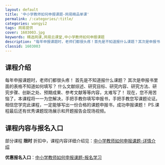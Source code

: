```yaml
---
layout: default
title: '中小学教师如何申报课题-网易精品单课'
permalink: /:categories/:title/
categories: wangyi2
tags: 网易提供
cover: 1603003.jpg
keywords: 精选网课,网易云课堂,中小学教师如何申报课题
description: "每年申报课题时，老师们都很头疼！首先是不知道报什么课题？其次是申报书里面的表格不知道如何填写？什么文献综述、研究目标、研究内容、研究方法、研究步骤、创新之处、预期成果、参考文献等等内容，太难"
classid: 1603003
---
```


## 课程介绍

每年申报课题时，老师们都很头疼！
首先是不知道报什么课题？
其次是申报书里面的表格不知道如何填写？
什么文献综述、研究目标、研究内容、研究方法、研究步骤、创新之处、预期成果、参考文献等等内容，太难写了！
现在，您不用苦恼了，本课程将一一为您解决，手把手教你填写申报书，手把手教您写课题论证。
相信您学完此课程，一定能够写出一份合格的课题申报书，成功申报课题！
PS.课程最后还有优秀课题现场展示和开题报告会现场视频。

## 课程内容与报名入口

部分课程 **限时** 折扣中，课程内容详细介绍见：[中小学教师如何申报课题-详情介绍](https://study.163.com/course/introduction/1603003.htm?share=1&shareId=1025206652&utm_campaign=share&utm_medium=iphoneShare&utm_source=&utm_u=1025206652)

**优惠报名入口**：[中小学教师如何申报课题-报名学习](https://study.163.com/course/introduction/1603003.htm?share=1&shareId=1025206652&utm_campaign=share&utm_medium=iphoneShare&utm_source=&utm_u=1025206652)

